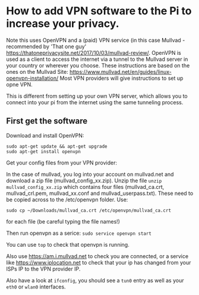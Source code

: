 # How to add VPN software to the Pi to increase your privacy.

Note this uses OpenVPN and a (paid) VPN service (in this case Mullvad - recommended by 'That one guy' https://thatoneprivacysite.net/2017/10/03/mullvad-review/.
OpenVPN is used as a client to access the internet via a tunnel to the Mullvad server in your country or wherever you choose. These instructions are based on the ones on the Mullvad Site: https://www.mullvad.net/en/guides/linux-openvpn-installation/
Most VPN providers will give instructions to set up opne VPN.

This is different from setting up your own VPN server, which allows you to connect into your pi from the internet using the same tunneling process.

## First get the software

Download and install OpenVPN:

```
sudo apt-get update && apt-get upgrade
sudo apt-get install openvpn
```

Get your config files from your VPN provider:

In the case of mullvad, you log into your account on mullvad.net and download a zip file (mullvad_config_xx.zip).
Unzip the file ```unzip mullvad_config_xx.zip```
which contains four files (mullvad_ca.crt, mullvad_crl.pem, mullvad_xx.conf and mullvad_userpass.txt). 
These need to be copied across to the /etc/openvpn folder. Use:
```
sudo cp ~/Downloads/mullvad_ca.crt /etc/openvpn/mullvad_ca.crt 
```
for each file (be careful typing the file names!)

Then run openvpn as a serice:
```sudo service openvpn start```

You can use ```top``` to check that openvpn is running.

Also use https://am.i.mullvad.net to check you are connected, or a service like https://www.iplocation.net to check that your ip has changed from your ISPs IP to the VPN provider IP.

Also have a look at ```ifconfig```, you should see a ```tun0``` entry as well as your ```eth0``` or ```wlan0``` interfaces.
